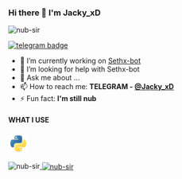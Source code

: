 ###         Hi there 👋 I'm Jacky_xD

<p align="left"> <img src="https://komarev.com/ghpvc/?username=nub-sir&label=Profile%20views&color=0e75b6&style=plastic" alt="nub-sir" /> </p>

[![telegram badge](https://img.shields.io/badge/Jacky_xD-30302f?style=flat&logo=telegram)](https://t.me/jacky_xd)

- 🔭 I’m currently working on [Sethx-bot](https://github.com/nub-sir/sethx-bot)
- 🤔 I’m looking for help with Sethx-bot
- 💬 Ask me about ...
- 📫 How to reach me: **TELEGRAM - [@Jacky_xD](https://t.me/jacky_xd)**
- ⚡ Fun fact: **I'm still nub**
#### WHAT I USE 
<a href="https://www.python.org" target="_blank"> <img src="https://raw.githubusercontent.com/devicons/devicon/master/icons/python/python-original.svg" alt="python" width="40" height="40"/> </a> <a href="https://redis.io" target="_blank">

<p><img align="left" src="https://github-readme-stats.vercel.app/api/top-langs?username=nub-sir&show_icons=true&theme=tokyonight&locale=en&layout=compact" alt="nub-sir" /></p>

<p>&nbsp;<img align="center" src="https://github-readme-stats.vercel.app/api?username=nub-sir&show_icons=true&theme=tokyonight&locale=en" alt="nub-sir" /></p>
